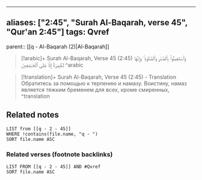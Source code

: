 
---
aliases: ["2:45", "Surah Al-Baqarah, verse 45", "Qur'an 2:45"]
tags: Qvref
---

parent:: [[q - Al-Baqarah (2)|Al-Baqarah]]

> [!arabic]+ Surah Al-Baqarah, Verse 45 (2:45)
> <span class="quran-arabic">وَٱسْتَعِينُوا۟ بِٱلصَّبْرِ وَٱلصَّلَوٰةِ ۚ وَإِنَّهَا لَكَبِيرَةٌ إِلَّا عَلَى ٱلْخَـٰشِعِينَ</span>
^arabic

> [!translation]+ Surah Al-Baqarah, Verse 45 (2:45) - Translation
> Обратитесь за помощью к терпению и намазу. Воистину, намаз является тяжким бременем для всех, кроме смиренных,
^translation



## Related notes
```dataview
LIST from [[q - 2 - 45]]
WHERE !contains(file.name, "q - ")
SORT file.name ASC
```

### Related verses (footnote backlinks)
```dataview
LIST FROM [[q - 2 - 45]] AND #Qvref
SORT file.name ASC
```

